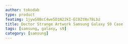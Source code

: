 ```yaml
---
author: tokodab
type: product
featimg: 1jywS0BcC4we5D1N22kI-EC0ZtNv78Lbz
title: Doctor Strange Artwork Samsung Galaxy S9 Case
tags: [samsung, galaxy, s9]
category: [samsung]
---
```

